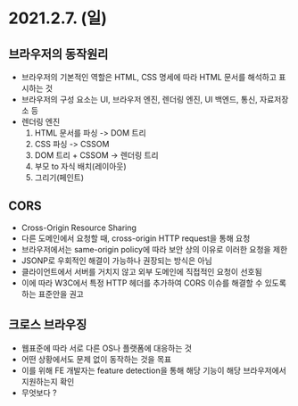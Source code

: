 # 2021.2.7. (일)

## 브라우저의 동작원리

- 브라우저의 기본적인 역할은 HTML, CSS 명세에 따라 HTML 문서를 해석하고 표시하는 것
- 브라우저의 구성 요소는 UI, 브라우저 엔진, 렌더링 엔진, UI 백엔드, 통신, 자료저장소 등
- 렌더링 엔진
    1. HTML 문서를 파싱 -> DOM 트리
    2. CSS 파싱 -> CSSOM
    3. DOM 트리 + CSSOM -> 렌더링 트리
    4. 부모 to 자식 배치(레이아웃)
    5. 그리기(페인트)

## CORS
- Cross-Origin Resource Sharing
- 다른 도메인에서 요청할 때, cross-origin HTTP request을 통해 요청
- 브라우저에서는 same-origin policy에 따라 보안 상의 이유로 이러한 요청을 제한
- JSONP로 우회적인 해결이 가능하나 권장되는 방식은 아님
- 클라이언트에서 서버를 거치지 않고 외부 도메인에 직접적인 요청이 선호됨
- 이에 따라 W3C에서 특정 HTTP 헤더를 추가하여 CORS 이슈를 해결할 수 있도록 하는 표준안을 권고

## 크로스 브라우징
- 웹표준에 따라 서로 다른 OS나 플랫폼에 대응하는 것
- 어떤 상황에서도 문제 없이 동작하는 것을 목표
- 이를 위해 FE 개발자는 feature detection을 통해 해당 기능이 해당 브라우저에서 지원하는지 확인
- 무엇보다 ?